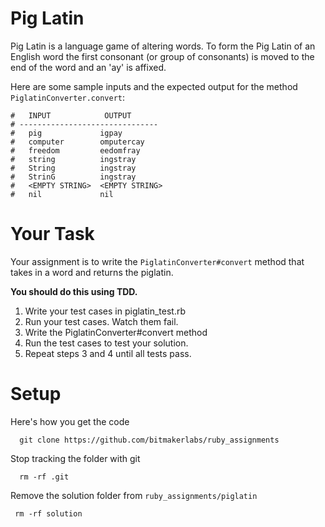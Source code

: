 # Pig Latin

Pig Latin is a language game of altering words. To form the Pig Latin of an English word the first consonant (or group of consonants) is moved to the end of the word and an 'ay' is affixed.

Here are some sample inputs and the expected output for the method `PiglatinConverter.convert`:

```
#   INPUT            OUTPUT
# -------------------------------
#   pig             igpay
#   computer        omputercay
#   freedom         eedomfray
#   string          ingstray
#   String          ingstray
#   StrinG          ingstray
#   <EMPTY STRING>  <EMPTY STRING>
#   nil             nil
```

# Your Task

Your assignment is to write the `PiglatinConverter#convert` method that takes in a word and returns the piglatin. 

**You should do this using TDD.**

 1. Write your test cases in piglatin_test.rb
 2. Run your test cases. Watch them fail.
 3. Write the PiglatinConverter#convert method
 4. Run the test cases to test your solution.
 5. Repeat steps 3 and 4 until all tests pass.

# Setup 

Here's how you get the code

```
  git clone https://github.com/bitmakerlabs/ruby_assignments
```

Stop tracking the folder with git

```
  rm -rf .git
```

Remove the solution folder from `ruby_assignments/piglatin`

```
 rm -rf solution
```

